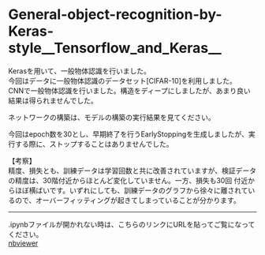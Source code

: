 # General-object-recognition-by-Keras-style__Tensorflow_and_Keras__

Kerasを用いて、一般物体認識を行いました。  
今回はデータに一般物体認識のデータセット[CIFAR-10]を利用しました。  
CNNで一般物体認識を行いました。構造をディープにしましたが、あまり良い結果は得られませんでした。  

ネットワークの構築は、モデルの構築の実行結果を見てください。 

今回はepoch数を30とし、早期終了を行うEarlyStoppingを生成しましたが、実行する際に、ストップすることはありませんでした。  

【考察】  
精度、損失とも、訓練データは学習回数と共に改善されていますが、検証データの精度は、30階付近からほとんど変化していません。一方、損失も30回
付近からほぼ横ばいです。いずれにしても、訓練データのグラフから徐々に離されているので、オーバーフィッティングが起きてしまっていることが分かります。

***
.ipynbファイルが開かれない時は、こちらのリンクにURLを貼ってご覧になってください。  
[nbviewer](https://nbviewer.jupyter.org/)
